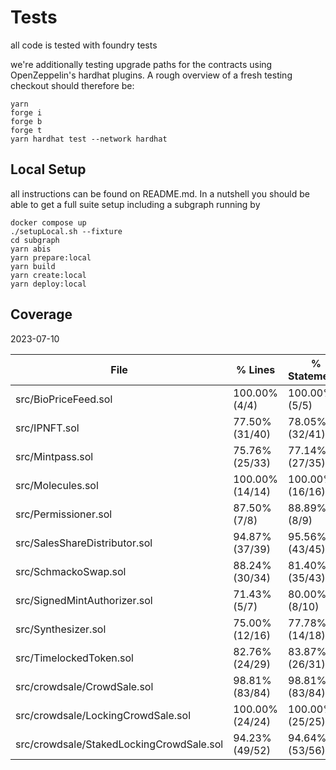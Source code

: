 # Tests

all code is tested with foundry tests

we're additionally testing upgrade paths for the contracts using OpenZeppelin's hardhat plugins. A rough overview of a fresh testing checkout should therefore be:

```
yarn
forge i
forge b
forge t
yarn hardhat test --network hardhat
```

## Local Setup

all instructions can be found on README.md. In a nutshell you should be able to get a full suite setup including a subgraph running by

```
docker compose up
./setupLocal.sh --fixture
cd subgraph
yarn abis
yarn prepare:local
yarn build
yarn create:local
yarn deploy:local
```

## Coverage

2023-07-10

| File                                     | % Lines         | % Statements    | % Branches     | % Funcs        |
| ---------------------------------------- | --------------- | --------------- | -------------- | -------------- |
| src/BioPriceFeed.sol                     | 100.00% (4/4)   | 100.00% (5/5)   | 100.00% (0/0)  | 100.00% (2/2)  |
| src/IPNFT.sol                            | 77.50% (31/40)  | 78.05% (32/41)  | 85.71% (12/14) | 78.57% (11/14) |
| src/Mintpass.sol                         | 75.76% (25/33)  | 77.14% (27/35)  | 62.50% (10/16) | 78.57% (11/14) |
| src/Molecules.sol                        | 100.00% (14/14) | 100.00% (16/16) | 100.00% (2/2)  | 100.00% (7/7)  |
| src/Permissioner.sol                     | 87.50% (7/8)    | 88.89% (8/9)    | 100.00% (2/2)  | 66.67% (4/6)   |
| src/SalesShareDistributor.sol            | 94.87% (37/39)  | 95.56% (43/45)  | 94.44% (17/18) | 71.43% (5/7)   |
| src/SchmackoSwap.sol                     | 88.24% (30/34)  | 81.40% (35/43)  | 83.33% (15/18) | 75.00% (6/8)   |
| src/SignedMintAuthorizer.sol             | 71.43% (5/7)    | 80.00% (8/10)   | 100.00% (0/0)  | 75.00% (3/4)   |
| src/Synthesizer.sol                      | 75.00% (12/16)  | 77.78% (14/18)  | 100.00% (4/4)  | 66.67% (2/3)   |
| src/TimelockedToken.sol                  | 82.76% (24/29)  | 83.87% (26/31)  | 100.00% (6/6)  | 58.33% (7/12)  |
| src/crowdsale/CrowdSale.sol              | 98.81% (83/84)  | 98.81% (83/84)  | 95.00% (38/40) | 92.86% (13/14) |
| src/crowdsale/LockingCrowdSale.sol       | 100.00% (24/24) | 100.00% (25/25) | 100.00% (6/6)  | 100.00% (7/7)  |
| src/crowdsale/StakedLockingCrowdSale.sol | 94.23% (49/52)  | 94.64% (53/56)  | 88.89% (16/18) | 80.00% (8/10)  |
